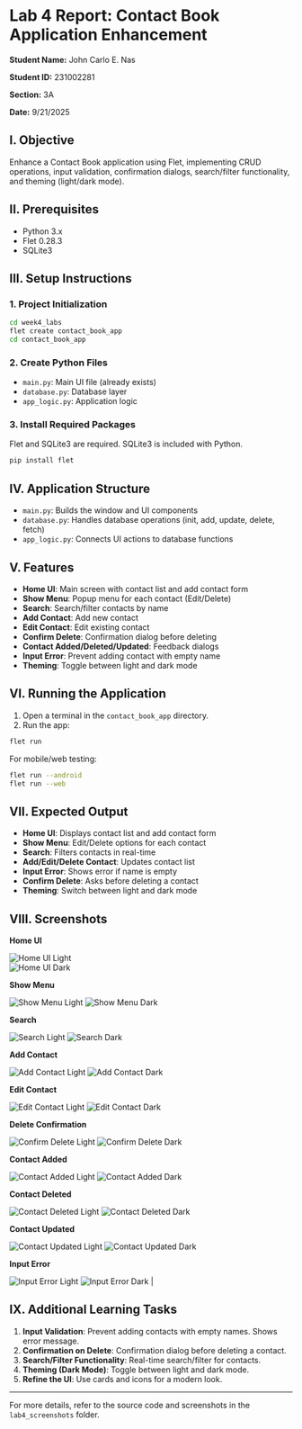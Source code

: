 # Lab 4 Report: Contact Book Application Enhancement

**Student Name:** John Carlo E. Nas

**Student ID:** 231002281

**Section:** 3A

**Date:** 9/21/2025

## I. Objective

Enhance a Contact Book application using Flet, implementing CRUD operations, input validation, confirmation dialogs, search/filter functionality, and theming (light/dark mode).

## II. Prerequisites

- Python 3.x
- Flet 0.28.3
- SQLite3

## III. Setup Instructions

### 1. Project Initialization

```sh
cd week4_labs
flet create contact_book_app
cd contact_book_app
```

### 2. Create Python Files

- `main.py`: Main UI file (already exists)
- `database.py`: Database layer
- `app_logic.py`: Application logic

### 3. Install Required Packages

Flet and SQLite3 are required. SQLite3 is included with Python.

```sh
pip install flet
```

## IV. Application Structure

- `main.py`: Builds the window and UI components
- `database.py`: Handles database operations (init, add, update, delete, fetch)
- `app_logic.py`: Connects UI actions to database functions

## V. Features

- **Home UI**: Main screen with contact list and add contact form
- **Show Menu**: Popup menu for each contact (Edit/Delete)
- **Search**: Search/filter contacts by name
- **Add Contact**: Add new contact
- **Edit Contact**: Edit existing contact
- **Confirm Delete**: Confirmation dialog before deleting
- **Contact Added/Deleted/Updated**: Feedback dialogs
- **Input Error**: Prevent adding contact with empty name
- **Theming**: Toggle between light and dark mode

## VI. Running the Application

1. Open a terminal in the `contact_book_app` directory.
2. Run the app:

```sh
flet run
```

For mobile/web testing:

```sh
flet run --android
flet run --web
```

## VII. Expected Output

- **Home UI**: Displays contact list and add contact form
- **Show Menu**: Edit/Delete options for each contact
- **Search**: Filters contacts in real-time
- **Add/Edit/Delete Contact**: Updates contact list
- **Input Error**: Shows error if name is empty
- **Confirm Delete**: Asks before deleting a contact
- **Theming**: Switch between light and dark mode

## VIII. Screenshots

**Home UI**

![Home UI Light](lab4_screenshots/home_ui_light.png)  
![Home UI Dark](lab4_screenshots/home_ui_dark.png)  


**Show Menu**

![Show Menu Light](lab4_screenshots/show_menu_light.png)
![Show Menu Dark](lab4_screenshots/show_menu_dark.png) 


**Search**

![Search Light](lab4_screenshots/search_light.png)
![Search Dark](lab4_screenshots/search_dark.png) 


**Add Contact**

![Add Contact Light](contact_book_app\week4_screenshots\add_contact_Light.png)
![Add Contact Dark](lab4_screenshots/add_contact_dark.png)


**Edit Contact**

![Edit Contact Light](lab4_screenshots/edit_contact_light.png)
![Edit Contact Dark](lab4_screenshots/edit_contact_dark.png)


**Delete Confirmation**

![Confirm Delete Light](lab4_screenshots/confirm_delete_light.png)
![Confirm Delete Dark](lab4_screenshots/confirm_delete_dark.png)


**Contact Added**

![Contact Added Light](lab4_screenshots/contact_added_light.png)
![Contact Added Dark](lab4_screenshots/contact_added_dark.png) 


**Contact Deleted**

![Contact Deleted Light](lab4_screenshots/contact_deleted_light.png)
![Contact Deleted Dark](lab4_screenshots/contact_deleted_dark.png)


**Contact Updated**

![Contact Updated Light](lab4_screenshots/contact_updated_light.png)
![Contact Updated Dark](lab4_screenshots/contact_updated_dark.png)


**Input Error**

![Input Error Light](lab4_screenshots/input_error_light.png)
![Input Error Dark](lab4_screenshots/input_error_dark.png)         |


## IX. Additional Learning Tasks

1. **Input Validation**: Prevent adding contacts with empty names. Shows error message.
2. **Confirmation on Delete**: Confirmation dialog before deleting a contact.
3. **Search/Filter Functionality**: Real-time search/filter for contacts.
4. **Theming (Dark Mode)**: Toggle between light and dark mode.
5. **Refine the UI**: Use cards and icons for a modern look.

---

For more details, refer to the source code and screenshots in the `lab4_screenshots` folder.
